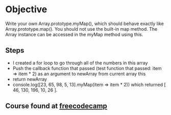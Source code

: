# Objective 
Write your own Array.prototype.myMap(), which should behave exactly like Array.prototype.map(). You should not use the built-in map method. The Array instance can be accessed in the myMap method using this.

## Steps
- I created a for loop to go through all of the numbers in this array
- Push the callback function that passed (test function that passed: item => item * 2) as an argument to newArray from current array this
- return newArray
- console.log([23, 65, 98, 5, 13].myMap(item => item * 2)) which returned [ 46, 130, 196, 10, 26 ].

## Course found at [freecodecamp](https://www.freecodecamp.org/learn/javascript-algorithms-and-data-structures/functional-programming/implement-map-on-a-prototype)
